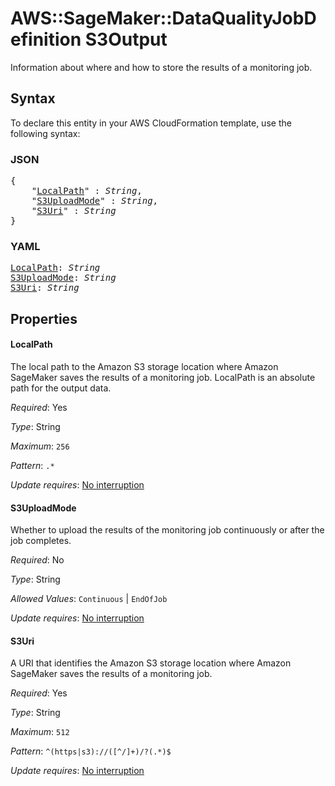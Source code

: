 # AWS::SageMaker::DataQualityJobDefinition S3Output

Information about where and how to store the results of a monitoring job.

## Syntax

To declare this entity in your AWS CloudFormation template, use the following syntax:

### JSON

<pre>
{
    "<a href="#localpath" title="LocalPath">LocalPath</a>" : <i>String</i>,
    "<a href="#s3uploadmode" title="S3UploadMode">S3UploadMode</a>" : <i>String</i>,
    "<a href="#s3uri" title="S3Uri">S3Uri</a>" : <i>String</i>
}
</pre>

### YAML

<pre>
<a href="#localpath" title="LocalPath">LocalPath</a>: <i>String</i>
<a href="#s3uploadmode" title="S3UploadMode">S3UploadMode</a>: <i>String</i>
<a href="#s3uri" title="S3Uri">S3Uri</a>: <i>String</i>
</pre>

## Properties

#### LocalPath

The local path to the Amazon S3 storage location where Amazon SageMaker saves the results of a monitoring job. LocalPath is an absolute path for the output data.

_Required_: Yes

_Type_: String

_Maximum_: <code>256</code>

_Pattern_: <code>.*</code>

_Update requires_: [No interruption](https://docs.aws.amazon.com/AWSCloudFormation/latest/UserGuide/using-cfn-updating-stacks-update-behaviors.html#update-no-interrupt)

#### S3UploadMode

Whether to upload the results of the monitoring job continuously or after the job completes.

_Required_: No

_Type_: String

_Allowed Values_: <code>Continuous</code> | <code>EndOfJob</code>

_Update requires_: [No interruption](https://docs.aws.amazon.com/AWSCloudFormation/latest/UserGuide/using-cfn-updating-stacks-update-behaviors.html#update-no-interrupt)

#### S3Uri

A URI that identifies the Amazon S3 storage location where Amazon SageMaker saves the results of a monitoring job.

_Required_: Yes

_Type_: String

_Maximum_: <code>512</code>

_Pattern_: <code>^(https|s3)://([^/]+)/?(.*)$</code>

_Update requires_: [No interruption](https://docs.aws.amazon.com/AWSCloudFormation/latest/UserGuide/using-cfn-updating-stacks-update-behaviors.html#update-no-interrupt)

